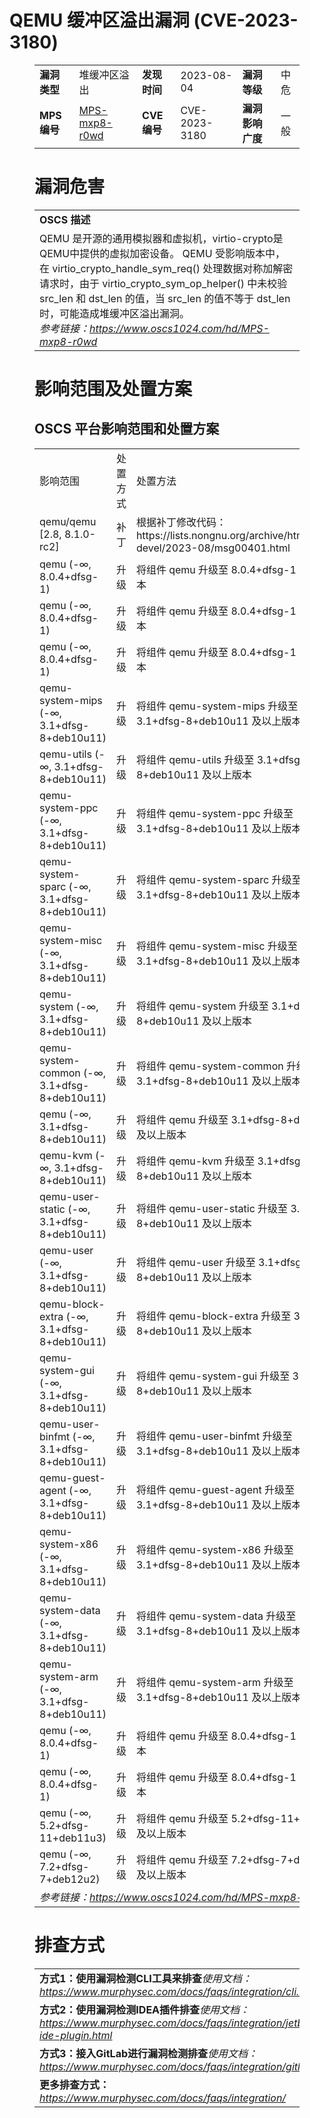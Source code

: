# QEMU 缓冲区溢出漏洞 (CVE-2023-3180)
<figure class="wp-block-table">
    <table>
        <tbody>
        <tr>
            <td><strong>漏洞类型</strong></td>
            <td>堆缓冲区溢出</td>
            <td><strong>发现时间</strong></td>
            <td>2023-08-04</td>
            <td><strong>漏洞等级</strong></td>
            <td>中危</td>
        </tr>
        <tr>
            <td><strong>MPS编号</strong></td>
            <td><a href="https://www.oscs1024.com/hd/MPS-mxp8-r0wd">MPS-mxp8-r0wd</a></td>
            <td><strong>CVE编号</strong></td>
            <td>CVE-2023-3180</td>
            <td><strong>漏洞影响广度</strong></td>
            <td>一般</td>
        </tr>
        </tbody>
    </table>
</figure>


<figure class="wp-block-table">
    <h1 class="wp-block-heading">漏洞危害</h1>
    <table>
        <tbody>
        <tr>
            <td><strong>OSCS 描述</strong></td>
        </tr>
        <tr>
            <td>QEMU 是开源的通用模拟器和虚拟机，virtio-crypto是QEMU中提供的虚拟加密设备。
QEMU 受影响版本中，在 virtio_crypto_handle_sym_req() 处理数据对称加解密请求时，由于 virtio_crypto_sym_op_helper() 中未校验 src_len 和 dst_len 的值，当 src_len 的值不等于 dst_len 时，可能造成堆缓冲区溢出漏洞。<br><em>参考链接：<a
                    href="https://www.oscs1024.com/hd/MPS-mxp8-r0wd">https://www.oscs1024.com/hd/MPS-mxp8-r0wd</a></em>
            </td>
        </tr>
        </tbody>
    </table>
</figure>


<figure class="wp-block-table alignleft">
    <h1 class="wp-block-heading">影响范围及处置方案</h1>
    <h2 class="wp-block-heading"><strong>OSCS</strong> <strong>平台影响范围和处置方案</strong></h2>
    <table>
        <tbody>
        <tr>
            <td>影响范围</td>
            <td>处置方式</td>
            <td>处置方法</td>
        </tr>
        <tr><td rowspan="1">qemu/qemu [2.8, 8.1.0-rc2]</td><td>补丁</td><td>根据补丁修改代码：https://lists.nongnu.org/archive/html/qemu-devel/2023-08/msg00401.html</td></tr><tr><td rowspan="1">qemu (-∞, 8.0.4+dfsg-1)</td><td>升级</td><td>将组件 qemu 升级至 8.0.4+dfsg-1 及以上版本</td></tr><tr><td rowspan="1">qemu (-∞, 8.0.4+dfsg-1)</td><td>升级</td><td>将组件 qemu 升级至 8.0.4+dfsg-1 及以上版本</td></tr><tr><td rowspan="1">qemu (-∞, 8.0.4+dfsg-1)</td><td>升级</td><td>将组件 qemu 升级至 8.0.4+dfsg-1 及以上版本</td></tr><tr><td rowspan="1">qemu-system-mips (-∞, 3.1+dfsg-8+deb10u11)</td><td>升级</td><td>将组件 qemu-system-mips 升级至 3.1+dfsg-8+deb10u11 及以上版本</td></tr><tr><td rowspan="1">qemu-utils (-∞, 3.1+dfsg-8+deb10u11)</td><td>升级</td><td>将组件 qemu-utils 升级至 3.1+dfsg-8+deb10u11 及以上版本</td></tr><tr><td rowspan="1">qemu-system-ppc (-∞, 3.1+dfsg-8+deb10u11)</td><td>升级</td><td>将组件 qemu-system-ppc 升级至 3.1+dfsg-8+deb10u11 及以上版本</td></tr><tr><td rowspan="1">qemu-system-sparc (-∞, 3.1+dfsg-8+deb10u11)</td><td>升级</td><td>将组件 qemu-system-sparc 升级至 3.1+dfsg-8+deb10u11 及以上版本</td></tr><tr><td rowspan="1">qemu-system-misc (-∞, 3.1+dfsg-8+deb10u11)</td><td>升级</td><td>将组件 qemu-system-misc 升级至 3.1+dfsg-8+deb10u11 及以上版本</td></tr><tr><td rowspan="1">qemu-system (-∞, 3.1+dfsg-8+deb10u11)</td><td>升级</td><td>将组件 qemu-system 升级至 3.1+dfsg-8+deb10u11 及以上版本</td></tr><tr><td rowspan="1">qemu-system-common (-∞, 3.1+dfsg-8+deb10u11)</td><td>升级</td><td>将组件 qemu-system-common 升级至 3.1+dfsg-8+deb10u11 及以上版本</td></tr><tr><td rowspan="1">qemu (-∞, 3.1+dfsg-8+deb10u11)</td><td>升级</td><td>将组件 qemu 升级至 3.1+dfsg-8+deb10u11 及以上版本</td></tr><tr><td rowspan="1">qemu-kvm (-∞, 3.1+dfsg-8+deb10u11)</td><td>升级</td><td>将组件 qemu-kvm 升级至 3.1+dfsg-8+deb10u11 及以上版本</td></tr><tr><td rowspan="1">qemu-user-static (-∞, 3.1+dfsg-8+deb10u11)</td><td>升级</td><td>将组件 qemu-user-static 升级至 3.1+dfsg-8+deb10u11 及以上版本</td></tr><tr><td rowspan="1">qemu-user (-∞, 3.1+dfsg-8+deb10u11)</td><td>升级</td><td>将组件 qemu-user 升级至 3.1+dfsg-8+deb10u11 及以上版本</td></tr><tr><td rowspan="1">qemu-block-extra (-∞, 3.1+dfsg-8+deb10u11)</td><td>升级</td><td>将组件 qemu-block-extra 升级至 3.1+dfsg-8+deb10u11 及以上版本</td></tr><tr><td rowspan="1">qemu-system-gui (-∞, 3.1+dfsg-8+deb10u11)</td><td>升级</td><td>将组件 qemu-system-gui 升级至 3.1+dfsg-8+deb10u11 及以上版本</td></tr><tr><td rowspan="1">qemu-user-binfmt (-∞, 3.1+dfsg-8+deb10u11)</td><td>升级</td><td>将组件 qemu-user-binfmt 升级至 3.1+dfsg-8+deb10u11 及以上版本</td></tr><tr><td rowspan="1">qemu-guest-agent (-∞, 3.1+dfsg-8+deb10u11)</td><td>升级</td><td>将组件 qemu-guest-agent 升级至 3.1+dfsg-8+deb10u11 及以上版本</td></tr><tr><td rowspan="1">qemu-system-x86 (-∞, 3.1+dfsg-8+deb10u11)</td><td>升级</td><td>将组件 qemu-system-x86 升级至 3.1+dfsg-8+deb10u11 及以上版本</td></tr><tr><td rowspan="1">qemu-system-data (-∞, 3.1+dfsg-8+deb10u11)</td><td>升级</td><td>将组件 qemu-system-data 升级至 3.1+dfsg-8+deb10u11 及以上版本</td></tr><tr><td rowspan="1">qemu-system-arm (-∞, 3.1+dfsg-8+deb10u11)</td><td>升级</td><td>将组件 qemu-system-arm 升级至 3.1+dfsg-8+deb10u11 及以上版本</td></tr><tr><td rowspan="1">qemu (-∞, 8.0.4+dfsg-1)</td><td>升级</td><td>将组件 qemu 升级至 8.0.4+dfsg-1 及以上版本</td></tr><tr><td rowspan="1">qemu (-∞, 8.0.4+dfsg-1)</td><td>升级</td><td>将组件 qemu 升级至 8.0.4+dfsg-1 及以上版本</td></tr><tr><td rowspan="1">qemu (-∞, 5.2+dfsg-11+deb11u3)</td><td>升级</td><td>将组件 qemu 升级至 5.2+dfsg-11+deb11u3 及以上版本</td></tr><tr><td rowspan="1">qemu (-∞, 7.2+dfsg-7+deb12u2)</td><td>升级</td><td>将组件 qemu 升级至 7.2+dfsg-7+deb12u2 及以上版本</td></tr>
        <tr>
            <td colspan="3"><em>参考链接：</em><em><a
                    href="https://www.oscs1024.com/hd/MPS-mxp8-r0wd">https://www.oscs1024.com/hd/MPS-mxp8-r0wd</a></em></td>
        </tr>
        </tbody>
    </table>
</figure>


<figure class="wp-block-table">
    <h1 class="wp-block-heading">排查方式</h1>
    <table>
        <tbody>
        <tr>
            <td><strong>方式1：使用漏洞检测CLI工具来排查</strong><em>使用文档：<a
                    href="https://www.murphysec.com/docs/faqs/integration/cli.html">https://www.murphysec.com/docs/faqs/integration/cli.html</a></em>
            </td>
        </tr>
        <tr>
            <td><strong>方式2：使用漏洞检测IDEA插件排查</strong><em>使用文档：<a
                    href="https://www.murphysec.com/docs/faqs/integration/jetbrains-ide-plugin.html">https://www.murphysec.com/docs/faqs/integration/jetbrains-ide-plugin.html</a></em>
            </td>
        </tr>
        <tr>
            <td><strong>方式3：接入GitLab进行漏洞检测排查</strong><em>使用文档：<a
                    href="https://www.murphysec.com/docs/faqs/integration/gitlab.html">https://www.murphysec.com/docs/faqs/integration/gitlab.html</a></em>
            </td>
        </tr>
        <tr>
            <td><strong>更多排查方式：</strong><em><a
                    href="https://www.murphysec.com/docs/faqs/integration/">https://www.murphysec.com/docs/faqs/integration/</a></em>
            </td>
        </tr>
        </tbody>
    </table>
</figure>